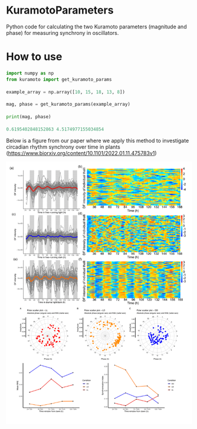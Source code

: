 # KuramotoParameters

Python code for calculating the two Kuramoto parameters (magnitude and phase) for measuring synchrony in oscillators.

# How to use

```python
import numpy as np
from kuramoto import get_kuramoto_params

example_array = np.array([10, 15, 18, 13, 8])

mag, phase = get_kuramoto_params(example_array)

print(mag, phase)

0.6195402848152863 4.5174977155034854

```

Below is a figure from our paper where we apply this method to investigate circadian rhythm synchrony over time in plants (https://www.biorxiv.org/content/10.1101/2022.01.11.475783v1)

![ezcv logo](https://raw.githubusercontent.com/AHallLab/KuramotoParameters/master/example_data/Synchrony.png)

